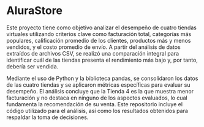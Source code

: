 # AluraStore
Este proyecto tiene como objetivo analizar el desempeño de cuatro tiendas virtuales utilizando criterios clave como facturación total, categorías más populares, calificación promedio de los clientes, productos más y menos vendidos, y el costo promedio de envío. A partir del análisis de datos extraídos de archivos CSV, se realizó una comparación integral para identificar cuál de las tiendas presenta el rendimiento más bajo y, por tanto, debería ser vendida.

Mediante el uso de Python y la biblioteca pandas, se consolidaron los datos de las cuatro tiendas y se aplicaron métricas específicas para evaluar su desempeño. El análisis concluye que la Tienda 4 es la que muestra menor facturación y no destaca en ninguno de los aspectos evaluados, lo cual fundamenta la recomendación de su venta. Este repositorio incluye el código utilizado para el análisis, así como los resultados obtenidos para respaldar la toma de decisiones.









